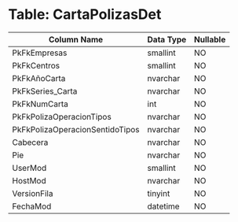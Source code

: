 # Table: CartaPolizasDet

| Column Name | Data Type | Nullable |
|-------------|-----------|----------|
| PkFkEmpresas | smallint | NO |
| PkFkCentros | smallint | NO |
| PkFkAñoCarta | nvarchar | NO |
| PkFkSeries_Carta | nvarchar | NO |
| PkFkNumCarta | int | NO |
| PkFkPolizaOperacionTipos | nvarchar | NO |
| PkFkPolizaOperacionSentidoTipos | nvarchar | NO |
| Cabecera | nvarchar | NO |
| Pie | nvarchar | NO |
| UserMod | smallint | NO |
| HostMod | nvarchar | NO |
| VersionFila | tinyint | NO |
| FechaMod | datetime | NO |
